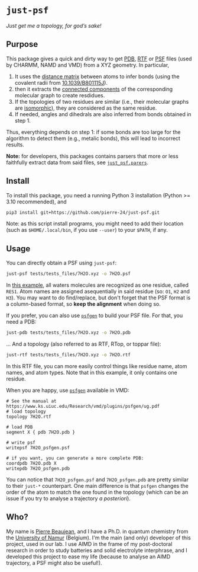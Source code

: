 # `just-psf`
*Just get me a topology, for god’s sake!*

## Purpose

This package gives a quick and dirty way to get [PDB](https://www.wwpdb.org/documentation/file-format-content/format33/v3.3.html), [RTF](https://www.charmm-gui.org/?doc=lecture&module=molecules_and_topology&lesson=2) or [PSF](https://www.charmm-gui.org/?doc=lecture&module=pdb&lesson=6) files (used by CHARMM, NAMD and VMD) from a XYZ geometry.
In particular,

1. It uses the [distance matrix](https://docs.scipy.org/doc/scipy/reference/generated/scipy.spatial.distance.cdist.html) between atoms to infer bonds (using the covalent radii from [10.1039/B801115J](https://dx.doi.org/10.1039/B801115J)).
2. then it extracts the [connected components](https://networkx.org/documentation/stable/reference/algorithms/generated/networkx.algorithms.components.connected_components.html) of the corresponding molecular graph to create resdidues.
3. If the topologies of two residues are similar  (i.e., their molecular graphs are [isomorphic](https://networkx.org/documentation/stable/reference/algorithms/isomorphism.html)), they are considered as the same residue.
4. If needed, angles and dihedrals are also inferred from bonds obtained in step 1.

Thus, everything depends on step 1: if some bonds are too large for the algorithm to detect them (e.g., metalic bonds), this will lead to incorrect results.

**Note:** for developers, this packages contains parsers that more or less faithfully extract data from said files, see [`just_psf.parers`](just_psf/parsers).

## Install

To install this package, you need a running Python 3 installation (Python >= 3.10 recommended), and

```bash
pip3 install git+https://github.com/pierre-24/just-psf.git
```

Note: as this script install programs, you might need to add their location (such as `$HOME/.local/bin`, if you use `--user`) to your `$PATH`, if any.

## Usage

You can directly obtain a PSF using `just-psf`:

```bash
just-psf tests/tests_files/7H2O.xyz -o 7H2O.psf 
```

In [this example](tests/tests_files/7H2O.xyz), all waters molecules are recognized as one residue, called `RES1`. 
Atom names are assigned asequentially in said residue (so: `O1`, `H2` and `H3`).
You may want to do find/replace, but don't forget that the PSF format is a column-based format, so **keep the alignment** when doing so.

If you prefer, you can also use [`psfgen`](https://www.ks.uiuc.edu/Research/vmd/plugins/psfgen/) to build your PSF file.
For that, you need a PDB:

```bash
just-pdb tests/tests_files/7H2O.xyz -o 7H2O.pdb
```

... And a topology (also referred to as RTF, RTop, or toppar file):

```bash
just-rtf tests/tests_files/7H2O.xyz -o 7H2O.rtf
```

In this RTF file, you can more easily control things like residue name, atom names, and atom types. 
Note that in this example, it only contains one residue.

When you are happy, use [`psfgen`](https://www.ks.uiuc.edu/Research/vmd/plugins/psfgen/) available in VMD:

```
# See the manual at https://www.ks.uiuc.edu/Research/vmd/plugins/psfgen/ug.pdf
# load topology
topology 7H2O.rtf

# load PDB
segment X { pdb 7H2O.pdb }

# write psf
writepsf 7H2O_psfgen.psf

# if you want, you can generate a more complete PDB:
coordpdb 7H2O.pdb X
writepdb 7H2O_psfgen.pdb
```

You can notice that `7H2O_psfgen.psf` and `7H2O_psfgen.pdb` are pretty similar to their `just-*` counterpart.
One main difference is that `psfgen` changes the order of the atom to match the one found in the topology (which can be an issue if you try to analyse a trajectory *a posteriori*).

## Who?

My name is [Pierre Beaujean](https://pierrebeaujean.net), and I have a Ph.D. in quantum chemistry from the [University of Namur](https://unamur.be) (Belgium).
I'm the main (and only) developer of this project, used in our lab.
I use AIMD in the frame of my post-doctoral research in order to study batteries and solid electrolyte interphrase, and I developed this project to ease my life (because to analyse an AIMD trajectory, a PSF might also be useful!).